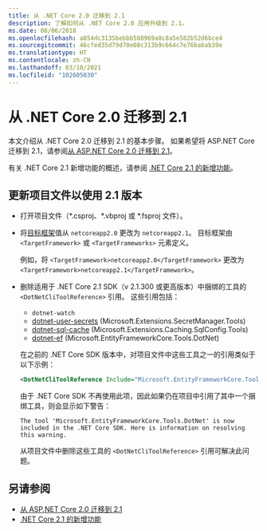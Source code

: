 ```yaml
---
title: 从 .NET Core 2.0 迁移到 2.1
description: 了解如何从 .NET Core 2.0 应用升级到 2.1。
ms.date: 08/06/2018
ms.openlocfilehash: a854dc3135bebbb588969a8c8a5e582b52d6bce4
ms.sourcegitcommit: 46cfed35d79d70e08c313b9c664c7e76babab39e
ms.translationtype: HT
ms.contentlocale: zh-CN
ms.lasthandoff: 03/10/2021
ms.locfileid: "102605030"
---
```

# <a name="migrate-from-net-core-20-to-21"></a>从 .NET Core 2.0 迁移到 2.1

本文介绍从 .NET Core 2.0 迁移到 2.1 的基本步骤。 如果希望将 ASP.NET Core 迁移到 2.1，请参阅[从 ASP.NET Core 2.0 迁移到 2.1](/aspnet/core/migration/20_21)。

有关 .NET Core 2.1 新增功能的概述，请参阅 [.NET Core 2.1 的新增功能](../whats-new/dotnet-core-2-1.md)。

## <a name="update-the-project-file-to-use-21-versions"></a>更新项目文件以使用 2.1 版本

- 打开项目文件（\*.csproj、\*.vbproj 或 \*.fsproj 文件）。

- 将[目标框架](../../standard/frameworks.md)值从 `netcoreapp2.0` 更改为 `netcoreapp2.1`。 目标框架由 `<TargetFramework>` 或 `<TargetFrameworks>` 元素定义。

  例如，将 `<TargetFramework>netcoreapp2.0</TargetFramework>` 更改为 `<TargetFramework>netcoreapp2.1</TargetFramework>`。

- 删除适用于 .NET Core 2.1 SDK（v 2.1.300 或更高版本）中捆绑的工具的 `<DotNetCliToolReference>` 引用。 这些引用包括：

  - `dotnet-watch`
  - [dotnet-user-secrets](https://github.com/dotnet/aspnetcore/blob/master/src/Tools/dotnet-user-secrets/README.md) (Microsoft.Extensions.SecretManager.Tools)
  - [dotnet-sql-cache](https://github.com/dotnet/aspnetcore/blob/master/src/Tools/dotnet-sql-cache/README.md) (Microsoft.Extensions.Caching.SqlConfig.Tools)
  - [dotnet-ef](/ef/core/miscellaneous/cli/dotnet) (Microsoft.EntityFrameworkCore.Tools.DotNet)
  
  在之前的 .NET Core SDK 版本中，对项目文件中这些工具之一的引用类似于以下示例：

  ```xml
  <DotNetCliToolReference Include="Microsoft.EntityFrameworkCore.Tools.DotNet" Version="2.0.0" />
  ```

  由于 .NET Core SDK 不再使用此项，因此如果仍在项目中引用了其中一个捆绑工具，则会显示如下警告：
  
  `The tool 'Microsoft.EntityFrameworkCore.Tools.DotNet' is now included in the .NET Core SDK. Here is information on resolving this warning.`
  
  从项目文件中删除这些工具的 `<DotNetCliToolReference>` 引用可解决此问题。

## <a name="see-also"></a>另请参阅

- [从 ASP.NET Core 2.0 迁移到 2.1](/aspnet/core/migration/20_21)
- [.NET Core 2.1 的新增功能](../whats-new/dotnet-core-2-1.md)
